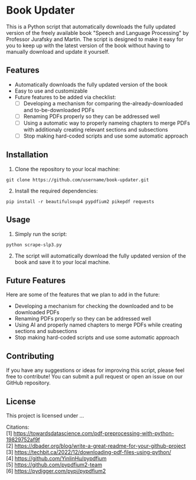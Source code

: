 # Book Updater

This is a Python script that automatically downloads the fully updated version of the freely available book "Speech and Language Processing" by Professor Jurafsky and Martin. The script is designed to make it easy for you to keep up with the latest version of the book without having to manually download and update it yourself.

## Features

- Automatically downloads the fully updated version of the book
- Easy to use and customizable
- Future features to be added via checklist:
  - [ ] Developing a mechanism for comparing the-already-downloaded and to-be-downloaded PDFs
  - [ ] Renaming PDFs properly so they can be addressed well
  - [ ] Using a automatic way to properly nameing chapters to merge PDFs with additionaly creating relevant sections and subsections
  - [ ] Stop making hard-coded scripts and use some automatic approach

## Installation

1. Clone the repository to your local machine:

```
git clone https://github.com/username/book-updater.git
```

2. Install the required dependencies:

```
pip install -r beautifulsoup4 pypdfium2 pikepdf requests
```

## Usage

1. Simply run the script:

```
python scrape-slp3.py
```

2. The script will automatically download the fully updated version of the book and save it to your local machine.

## Future Features

Here are some of the features that we plan to add in the future:

- Developing a mechanism for checking the downloaded and to be downloaded PDFs
- Renaming PDFs properly so they can be addressed well
- Using AI and properly named chapters to merge PDFs while creating sections and subsections
- Stop making hard-coded scripts and use some automatic approach

## Contributing

If you have any suggestions or ideas for improving this script, please feel free to contribute! You can submit a pull request or open an issue on our GitHub repository.

## License

This project is licensed under ...

Citations:<br>
[1] https://towardsdatascience.com/pdf-preprocessing-with-python-19829752af9f<br>
[2] https://dbader.org/blog/write-a-great-readme-for-your-github-project<br>
[3] https://techbit.ca/2022/12/downloading-pdf-files-using-python/<br>
[4] https://github.com/YinlinHu/pypdfium<br>
[5] https://github.com/pypdfium2-team<br>
[6] https://pydigger.com/pypi/pypdfium2<br>
